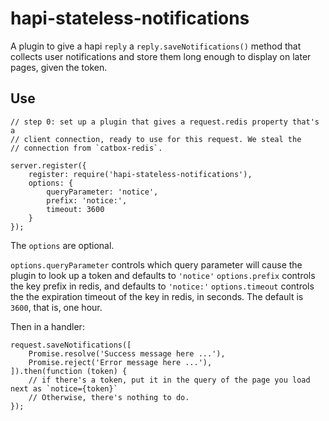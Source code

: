 hapi-stateless-notifications
============================

A plugin to give a hapi `reply` a `reply.saveNotifications()` method that collects user notifications and store them long enough to display on later pages, given the token.

Use
-----

```
// step 0: set up a plugin that gives a request.redis property that's a
// client connection, ready to use for this request. We steal the
// connection from `catbox-redis`.

server.register({
    register: require('hapi-stateless-notifications'),
    options: {
        queryParameter: 'notice',
        prefix: 'notice:',
        timeout: 3600
    }
});
```

The `options` are optional.

`options.queryParameter` controls which query parameter will cause the plugin to look up a token and defaults to `'notice'`
`options.prefix` controls the key prefix in redis, and defaults to `'notice:'`
`options.timeout` controls the the expiration timeout of the key in redis, in seconds. The default is `3600`, that is, one hour.

Then in a handler:

```
request.saveNotifications([
    Promise.resolve('Success message here ...'),
    Promise.reject('Error message here ...'),
]).then(function (token) {
    // if there's a token, put it in the query of the page you load next as `notice={token}`
    // Otherwise, there's nothing to do.
});
```
